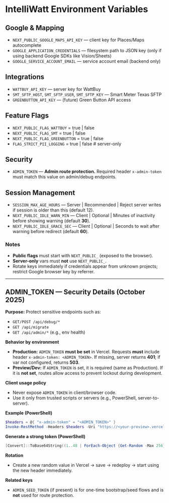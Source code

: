 # IntelliWatt Environment Variables

## Google & Mapping
- `NEXT_PUBLIC_GOOGLE_MAPS_API_KEY` — client key for Places/Maps autocomplete
- `GOOGLE_APPLICATION_CREDENTIALS` — filesystem path to JSON key (only if using backend Google SDKs like Vision/Sheets)
- `GOOGLE_SERVICE_ACCOUNT_EMAIL` — service account email (backend only)

## Integrations
- `WATTBUY_API_KEY` — server key for WattBuy
- `SMT_SFTP_HOST`, `SMT_SFTP_USER`, `SMT_SFTP_KEY` — Smart Meter Texas SFTP
- `GREENBUTTON_API_KEY` — (future) Green Button API access

## Feature Flags
- `NEXT_PUBLIC_FLAG_WATTBUY` = true | false
- `NEXT_PUBLIC_FLAG_SMT` = true | false
- `NEXT_PUBLIC_FLAG_GREENBUTTON` = true | false
- `FLAG_STRICT_PII_LOGGING` = true | false  # server-only

## Security
- `ADMIN_TOKEN` — **Admin route protection.** Required header `x-admin-token` must match this value on admin/debug endpoints.

## Session Management
- `SESSION_MAX_AGE_HOURS` — Server | Recommended | Reject server writes if session is older than this (default 12).
- `NEXT_PUBLIC_IDLE_WARN_MIN` — Client | Optional | Minutes of inactivity before showing warning (default **30**).
- `NEXT_PUBLIC_IDLE_GRACE_SEC` — Client | Optional | Seconds to wait after warning before redirect (default **60**).

### Notes
- **Public flags** must start with `NEXT_PUBLIC_` (exposed to the browser).
- **Server-only** vars must **not** use `NEXT_PUBLIC_`.
- Rotate keys immediately if credentials appear from unknown projects; restrict Google browser key by referrer.

---

## ADMIN_TOKEN — Security Details (October 2025)

**Purpose:** Protect sensitive endpoints such as:
- `GET/POST /api/debug/*`
- `GET /api/migrate`
- `GET /api/admin/*` (e.g., env health)

**Behavior by environment**
- **Production:** `ADMIN_TOKEN` **must be set** in Vercel. Requests **must** include header `x-admin-token: <ADMIN_TOKEN>`. If missing, server returns **401**; if var not configured, returns **503**.
- **Preview/Dev:** If `ADMIN_TOKEN` is set, it is required (same as Production). If it is **not set**, routes allow access to prevent lockout during development.

**Client usage policy**
- Never expose `ADMIN_TOKEN` in client/browser code.
- Use it only from trusted scripts or servers (e.g., PowerShell, server-to-server).

**Example (PowerShell)**
```powershell
$headers = @{ "x-admin-token" = "<ADMIN_TOKEN>" }
Invoke-RestMethod -Headers $headers -Uri "https://<your-preview>.vercel.app/api/debug/list-all-addresses" -Method GET
```

**Generate a strong token (PowerShell)**
```powershell
[Convert]::ToBase64String((1..48 | ForEach-Object {Get-Random -Max 256}))
```

**Rotation**
- Create a new random value in Vercel → save → redeploy → start using the new header immediately.

**Related keys**
- `ADMIN_SEED_TOKEN` (if present) is for one-time bootstrap/seed flows and is **not** used for route protection.
